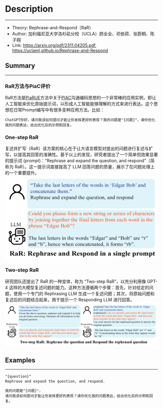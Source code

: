 # Description

---

- Theory: Rephrase-and-Respond（RaR）
- Author: 加利福尼亚大学洛杉矶分校（UCLA）顾全全、邓依荷、张蔚桐、陈子翔
- Link: https://arxiv.org/pdf/2311.04205.pdf, https://uclaml.github.io/Rephrase-and-Respond

## Summary

---
### RaR方法与PiaC评价
RaR方法是[PiaRUE](PiaRUE.md)方法中关于[PIAC](PIAC.md)沟通编码思想的一个非常棒的应用实例，即让人工智能来优化原始提示词，以形成人工智能能够理解的方式来进行表达。这个思想在日常Prompt编写中有很多变种应用方法。比如：
```
ChatGPT你好，请问我该如何提问才能让你发挥更好的表现？我的问题是"{问题}"，请你优化我的问题表达，给出优化后的示例和回复。

```

### One-step RaR
复述并扩写（RaR）该方案的核心在于让大语言模型对提出的问题进行复述与扩写，以提高其回答的准确性。基于以上的发现，研究者提出了一个简单但效果显著的提示词 (prompt)：“Rephrase and expand the question, and respond”（简称为 RaR）。这一提示词直接提高了 LLM 回答问题的质量，展示了在问题处理上的一个重要提升。  
![img.png](img/RaR.png)

### Two-step RaR 
研究团队还提出了 RaR 的一种变体，称为 “Two-step RaR”，以充分利用像 GPT-4 这样的大模型复述问题的能力。这种方法遵循两个步骤：首先，针对给定的问题，使用一个专门的 Rephrasing LLM 生成一个复述问题；其次，将原始问题和复述后的问题结合起来，用于提示一个 Responding LLM 进行回答。
![img.png](img/Two-stepRaR.png)

## Examples  

---

```
"{question}"
Rephrase and expand the question, and respond.
```

```
我的问题是"{问题}"，
请问我该如何提问才能让你发挥更好的表现？请你优化我的问题表达，给出优化后的示例和回复。
```